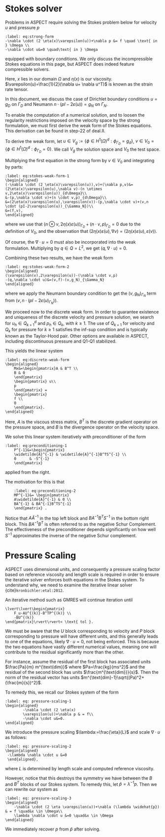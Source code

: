 # Stokes solver



Problems in ASPECT require solving the Stokes
problem below for velocity $u$ and pressure
$p$

```{math}
:label: eq:strong-form
-\nabla \cdot (2 \eta(x)\varepsilon(u))+\nabla p &= f \quad \text{ in } \Omega \\
-\nabla \cdot u&=0 \quad\text{ in } \Omega
```

equipped with boundary conditions.
We only discuss the incompressible
Stokes equations in this page,
but ASPECT does indeed feature compressible
solvers.


Here, $x$ lies in our
domain $\Omega$ and $\eta(x)$ is our
viscosity. $\varepsilon(u)=\frac{1}{2}(\nabla u+
\nabla u^T)$ is known as the strain rate tensor.

In this document, we discuss the case
of Dirichlet boundary conditions
$u=g_D$ on $\Gamma_D$ and Neumann
$n \cdot (pI-2\varepsilon(u))=g_N$ on
$\Gamma_N$.


To enable the
computation of a numerical solution,
and to loosen the regularity
restrictions imposed on the velocity
space by the strong formulation,
we must first derive the weak form of
the Stokes equations. This derivation
can be found in step-22 of deal.II.

To derive the weak form,
let $u \in V_g:=\{\phi \in H^1(\Omega)^d: \phi_{\Gamma_D}=g_d\}$,
$v \in V_0=\{\phi \in H^1(\Omega)^d: \phi_{\Gamma_D}=0\}$. We call $V_g$ the solution
space and $V_0$ the test space.

Multiplying the first equation in the strong form by $v \in V_0$ and integrating by parts:

```{math}
:label: eq:stokes-weak-form-1
\begin{aligned}
(-\nabla \cdot (2 \eta(x)\varepsilon(u)),v)+(\nabla p,v)&=
(2\eta(x)\varepsilon(u),\nabla v)-(n \otimes v,2\eta(x)\varepsilon(u))_{d\Omega}\\
&-(p,\nabla \cdot v)+(n \cdot v,p)_{d\Omega}\\
&=(2\eta(x)\varepsilon(u),\varepsilon(v))-(p,\nabla \cdot v)+(v,n \cdot (pI-2\varepsilon(u))_{\Gamma_N})\\
&=(f,v),
\end{aligned}
```

where we use that $(n \otimes v,2\eta(x)\varepsilon(u))_{\Gamma_D}+(n\cdot v,p)_{\Gamma_D}=0$
due to the definition of $V_0$, and the observation that
$(2\eta(x)\varepsilon(u),\nabla v)=(2\eta(x)\varepsilon(u),\varepsilon(v))$.

Of course, the $\nabla \cdot u =0$ must also be
incorporated into the
weak formulation. Multiplying by $q \in Q=L^2$,
we get $(q,\nabla \cdot u)=0$.

Combining these two results,
we have the weak form

```{math}
:label: eq:stokes-weak-form-2
\begin{aligned}
(\varepsilon(v),2\varepsilon(u))-(\nabla \cdot v,p)
-(q,\nabla \cdot u)&=(v,f)-(v,g_N)_{\Gamma_N}
\end{aligned}
```
where we apply the Neumann boundary
condition to get the $(v,g_N)_{\Gamma_N}$ term
from $(v,n \cdot(pI-2\varepsilon(u)_{\Gamma_N}))$.

We proceed now to the
discrete weak form. In order
to guarantee existence and uniqueness
of the discrete velocity and
pressure solution, we
search for $u_h \in Q_{k+1}^d$
and $p_h \in Q_k$, with $k \geq 1$. The use of
$Q_{k+1}$ for velocity and $Q_k$ for pressure for $k \geq 1$ satisfies
the inf-sup condition
and is typically known as the Taylor-Hood pair.
Other options are available in ASPECT,
including discontinuous pressure and Q1-Q1
stabilized.

This yields the linear system




```{math}
:label: eq:discrete-weak-form
\begin{aligned}
    Mx&=\begin{pmatrix}A & B^T \\
    B & 0
    \end{pmatrix}
    \begin{pmatrix} u\\
    p
    \end{pmatrix} =
    \begin{pmatrix}
    f \\
    0
    \end{pmatrix}.
\end{aligned}
```

Here, $A$ is the viscous stress matrix,
$B^T$ is the discrete gradient operator on the
pressure space, and $B$ is the divergence operator
on the velocity space.


We solve this linear system iteratively with
preconditioner of the form

```{math}
:label: eq:preconditioning-1
    P^{-1}&=\begin{pmatrix}
    \widetilde{A}^{-1} & \widetilde{A}^{-1}B^TS^{-1} \\
    0      & -S^{-1}
    \end{pmatrix}
```

applied from the right.



The motivation for this is that

```{math}
    :label: eq:preconditioning-2
    MP^{-1}&= \begin{pmatrix}
    A\widetilde{A}^{-1} & 0 \\
    BA^{-1} & BA^{-1}B^TS^{-1}
    \end{pmatrix} .
```

Notice that $A\widetilde{A}^{-1}$ in the top left block and  $BA^{-1}B^TS^{-1}$ in the bottom right block. This $BA^{-1}B^T$ is often referred to as the negative Schur Complement.
The effectiveness of the preconditioner depends significantly on how well $S^{-1}$ approximates
the inverse of the negative Schur complement.


# Pressure Scaling

ASPECT uses dimensional units,
and consequently a pressure scaling factor
based on reference viscosity
and length scale is required in
order to ensure the iterative
solver enforces both
equations in the Stokes system. To
understand why, we need to
examine the iterative linear solver
{cite}`kronbichler:etal:2012`.



An iterative method such as GMRES will continue iteration until
```{math}
\lvert\lvert\begin{pmatrix}
    F_u-AU^{(k)}-B^TP^{(k)} \\
    -BU^{(k)}
\end{pmatrix}\rvert\rvert< \text{ tol }.
```




We must be aware that the $U$ block corresponding to velocity and
$P$ block corresponding to pressure will
have different units, and this generally leads
to one of the equations,
likely $\nabla \cdot u=0$, not being
enforced. This is because the
two equations have vastly different
numerical values, meaning
one will contribute to the residual
significantly more than the other.


For instance, assume the residual of the first block
has associated units $\frac{Pa}{m} m^{\text{dim}}$
where $Pa=\frac{kg}{ms^2}$
and the residual of the
second block has units $\frac{m^{\text{dim}}}{s}$.
Then the norm of the residual
vector has units
$m^{\text{dim}-1}\sqrt{(Pa)^2+(\frac{m}{s})^2}$.



To remedy this, we recall our Stokes system of the form
```{math}
:label: eq: pressure-scaling-1
\begin{aligned}
        -\nabla \cdot (2 \eta(x)
        \varepsilon(u))+\nabla p & = f\\
        -\nabla \cdot u&=0.
\end{aligned}
```
We introduce the pressure scaling $\lambda:=\frac{\eta}{L}$ and scale $\nabla \cdot u$ as follows:

```{math}
:label: eq: pressure-scaling-2
\begin{aligned}
 -\lambda \nabla \cdot u &=0
 \end{aligned},
```

where $L$ is determined by length scale and computed reference viscosity.

However, notice that this destroys the symmetry
we have between the $B$ and $B^T$
blocks of our Stokes system. To remedy this, let $\widehat{p}=\lambda^{-1}p$.
Then we can rewrite our system as

```{math}
:label: eq: pressure-scaling-3
\begin{aligned}
    -\nabla \cdot (2 \eta \varepsilon(u))+\nabla (\lambda \widehat{p}) & = f \quad&x \in \Omega\\
    \lambda \nabla \cdot u &=0 \quad&x \in \Omega
\end{aligned}
```

We immediately recover $p$ from
$\widehat{p}$ after solving.

